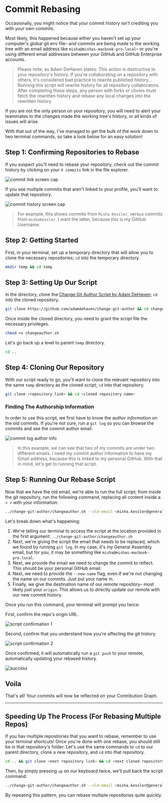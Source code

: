 # Commit Rebasing

Occasionally, you might notice that your commit history isn't crediting you with your own commits. 

Most likely, this happened because either you haven't set up your computer's global git env file– and commits are being made to the working tree with an email address like `misha@mishas-macbook-pro.local`– or you're using different email addresses between your GitHub and GitHub Enterprise accounts.

> Please note, as Adam DeHaven states: This action is destructive to your repository's history. If you're collaborating on a repository with others, it's considered bad practice to rewrite published history... Running this script will rewrite history for all repository collaborators. After completing these steps, any person with forks or clones must fetch the rewritten history and rebase any local changes into the rewritten history.

If you are not the only person on your repository, you will need to alert your teammates to the changes made the working tree's history, or all kinds of issues will arise.

With that out of the way, I've managed to get the bulk of the work down to two terminal commands, so take a look below for an easy solution!

## Step 1: Confirming Repositories to Rebase

If you suspect you'll need to rebase your repository, check out the commit history by clicking on your `X commits` link in the file explorer.

![commit link screen cap](./github%20commits.png)

If you see multiple commits that aren't linked to your profile, you'll want to update that repository. 

![commit history screen cap](./github%20commit%20history.png)

> For example, this shows commits from `Misha Kessler`, versus commits from `mishakessler`. I want the latter, because this is my GitHub Username.

## Step 2: Getting Started

First, in your terminal, set up a temporary directory that will allow you to clone the necessary repositories; `cd` into the temporary directory.

```sh
mkdir temp && cd temp
```

## Step 3: Setting Up Our Script

In the directory, clone the [Change Git Author Script by Adam DeHaven](https://www.adamdehaven.com/blog/update-commit-history-author-information-for-git-repository/); `cd` into the cloned repository.

```sh
git clone https://github.com/adamdehaven/change-git-author && cd change-git-author
```

Once inside the cloned directory, you need to grant the script file the necessary privileges.

```sh
chmod +x changeauthor.sh
```

Let's go back up a level to parent `temp` directory.

```sh
cd ..
```

## Step 4: Cloning Our Repository

With our script ready to go, you'll want to clone the relevant repository into the same `temp` directory as the cloned script; `cd` into that repository.

```sh
git clone <repository link> && cd <cloned repository name>
```

### Finding The Authorship Information

In order to use this script, we first have to know the _author information_ on the old commits. If you're not sure, run a `git log` so you can browse the commits and see the commit author email.

![commit log author info](./git%20log.png)

> In this example, we can see that two of my commits are under two different emails. I need my commit author information to have my Gmail address, because this is linked to my personal GitHub. With that in mind, let's get to running that script.

## Step 5: Running Our Rebase Script

Now that we have the old email, we're able to run the full script; from inside the git repository, run the following command, replacing all content inside a `< >` with your information:

```sh
../change-git-author/changeauthor.sh --old-email <misha.kessler@generalassemb.ly> --new-email <misha.kessler@gmail.com> --new-name "<Misha Kessler>" --remote <origin>
```

Let's break down what's happening:

1. We're telling our terminal to access the script at the location provided in the first argument: `../change-git-author/changeauthor.sh`
1. Next, we're giving the script the email that needs to be replaced, which we found by running `git log`. In my case, it's my General Assembly email, but for you, it may be something like `misha@mishas-macbook-pro.local`.
1. Next, we provide the email we need to change the commit to reflect. This should be your personal GitHub email.
1. Next, we need to provide the `--new-name` flag, even if we're not changing the name on our commits. Just put your name in. 
1. Finally, we give the destination name of our remote repository– most likely just your `origin`. This allows us to directly update our remote with our new commit history.

Once you run this command, your terminal will prompt you twice:

First, confirm the repo's origin URL. 

![script confirmation 1](./confirmation%201.png)

Second, confirm that you understand how you're affecting the git history.

![script confirmation 2](./confirmation%202.png)

Once confirmed, it will automatically run a `git push` to your remote, automatically updating your rebased history.

![success](./success.png)

## Voila

That's all! Your commits will now be reflected on your Contribution Graph. 

<hr>

## Speeding Up The Process (For Rebasing Multiple Repos)

If you hav multiple repositories that you want to rebase, remember to use your terminal shortcuts! Once you're done with one rebase, you should still be in that repository's folder. Let's use the same commands to `cd` to our parent directory, clone a _new_ repository, and `cd` into that repository.

```sh
cd .. && git clone <next repository link> && cd <next cloned repository name>
```

Then, by simply pressing `up` on our keyboard twice, we'll pull back the script command:

```sh
../change-git-author/changeauthor.sh --old-email <misha.kessler@generalassemb.ly> --new-email <misha.kessler@gmail.com> --new-name "<Misha Kessler>" --remote <origin>
```

By repeating this pattern, you can rebase multiple repositories quite quickly. 
